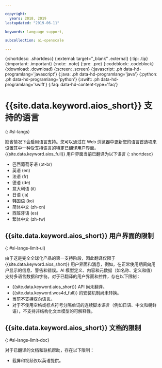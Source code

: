 ```yaml
---

copyright:
  years: 2018, 2019
lastupdated: "2019-06-11"

keywords: language support, 

subcollection: ai-openscale

---
```


{:shortdesc: .shortdesc}
{:external: target="_blank" .external}
{:tip: .tip}
{:important: .important}
{:note: .note}
{:pre: .pre}
{:codeblock: .codeblock}
{:download: .download}
{:screen: .screen}
{:javascript: .ph data-hd-programlang='javascript'}
{:java: .ph data-hd-programlang='java'}
{:python: .ph data-hd-programlang='python'}
{:swift: .ph data-hd-programlang='swift'}
{:faq: data-hd-content-type='faq'}

# {{site.data.keyword.aios_short}} 支持的语言
{: #sl-langs}

缺省情况下会启用语言支持。您可以通过在 Web 浏览器中更新您的语言首选项来设置其中一种受支持语言的特定已翻译用户界面。{{site.data.keyword.aios_full}} 用户界面当前已翻译为以下语言
{: shortdesc}

- 巴西葡萄牙语 (pt-br)
- 英语 (en)
- 法语 (fr)
- 德语 (de)
- 意大利语 (it)
- 日语 (ja)
- 韩国语 (ko)
- 简体中文 (zh-cn)
- 西班牙语 (es)
- 繁体中文 (zh-tw)

## {{site.data.keyword.aios_short}} 用户界面的限制
{: #sl-langs-limit-ui}

由于这是完全全球化产品的第一支持阶段，因此翻译仅限于 {{site.data.keyword.aios_short}} 用户界面和消息，例如，在正常使用期间向用户显示的信息、警告和错误。AI 模型定义、内容和元数据（如名称、定义和值）支持多语言数据和字符。对于已翻译的用户界面和控件，存在以下限制：

- {{site.data.keyword.aios_short}} API 尚未翻译。
- {{site.data.keyword.wos4d_full}} 的安装机制尚未转换。
- 当前不支持双向语言。
- 对于不使用空格或标点符号分隔单词的连续脚本语言（例如日语、中文和朝鲜语），不支持非结构化文本模型的可解释性。

## {{site.data.keyword.aios_short}} 文档的限制
{: #sl-langs-limit-doc}

对于已翻译的文档和联机帮助，存在以下限制：

- 截屏和视频仅以英语提供。

